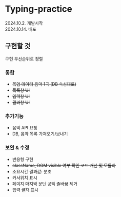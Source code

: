 # Typing-practice
2024.10.2. 개발시작   
2024.10.14. 배포

## 구현할 것
구현 우선순위로 정렬

### 통합
- ~~목업 데이터 음악 1곡 (DB 속성대로)~~
- ~~목록창 UI~~
- ~~입력창 UI~~
- ~~결과창 UI~~

### 추가기능
- 음악 API 요청
- DB, 음악 목록 가져오기/보내기

### 보완 & 수정
- 반응형 구현
- ~~className, DOM visible 여부 확인 코드 개선 및 모듈화~~
- 소요시간 결과값: 분초
- 커서위치 표시
- 페이지 마지막 문단 공백 줄바꿈 제거
- 입력 글자 표시